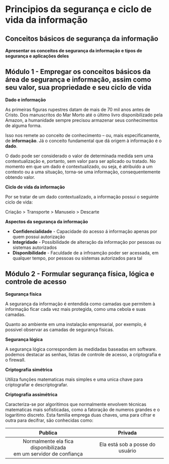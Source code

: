 # Principios da segurança e ciclo de vida da informação

## Conceitos básicos de segurança da informação

**Apresentar os conceitos de segurança da informação e tipos de segurança e aplicações deles**

## **Módulo 1 - Empregar os conceitos básicos da área de segurança e informação, assim como seu valor, sua propriedade e seu ciclo de vida**

**Dado e informação**

As primeiras figuras rupestres datam de mais de 70 mil anos antes de Cristo. Dos manuscritos do Mar Morto até o último livro disponibilizado pela Amazon, a humanidade sempre precisou armazenar seus conhecimentos de alguma forma.

Isso nos remete ao conceito de conhecimento – ou, mais especificamente, de **informação**. Já o conceito fundamental que dá origem à informação é o **dado**.

O dado pode ser considerado o valor de determinada medida sem uma contextualização e, portanto, sem valor para ser aplicado ou tratado. No momento em que um dado é contextualizado, ou seja, é atribuído a um contexto ou a uma situação, torna-se uma informação, consequentemente obtendo valor.

**Ciclo de vida da informação**

Por se tratar de um dado contextualizado, a informação possui o seguinte ciclo de vida:

Criação > Transporte > Manuseio > Descarte

**Aspectos da segurança da informação**

- **Confidencialidade** - Capacidade do acesso á informação apenas por quem possui autorização
- **Integridade** - Possibilidade de alteração da informação por pessoas ou sistemas autorizados
- **Disponibilidade** - Faculdade de a infroamção poder ser acessada, em qualquer tempo, por pessoas ou sistemas autorizados para tal

## **Módulo 2 - Formular segurança física, lógica e controle de acesso**

**Segurança física**

A segurança da informação é entendida como camadas que permitem à informação ficar cada vez mais protegida, como uma cebola e suas camadas.

Quanto ao ambiente em uma instalação empresarial, por exemplo, é possivel observar as camadas de segurança fisicas.

**Segurança lógica**

A segurança lógica correspondem às medidadas baseadas em software. podemos destacar as senhas, listas de controle de acesso, a criptografia e o firewall.

**Criptografia simétrica**

Utiliza funções matematicas mais simples e uma unica chave para criptografar e descriptografar.

**Criptografia assimétrica**

Caracteriza-se por algoritimos que normalmente envolvem técnicas matematicas mais sofisticadas, como a fatoração de numeros grandes e o logaritimo discreto. Esta familia emprega duas chaves, uma para cifrar e outra para decifrar, são conhecidas como:

|                             **Publica**                             	|           **Privada**           	|
|:-------------------------------------------------------------------:	|:-------------------------------:	|
| Normalmente ela fica disponibilizada<br>em um servidor de confiança 	| Ela está sob a posse do usuário 	|